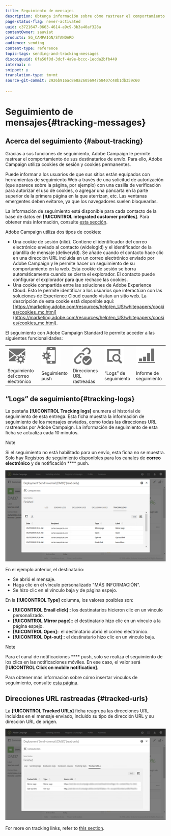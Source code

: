 ```yaml
---
title: Seguimiento de mensajes
description: Obtenga información sobre cómo rastrear el comportamiento de los destinatarios de envío.
page-status-flag: never-activated
uuid: c3721647-0663-4614-a9c9-3b3a40af328a
contentOwner: sauviat
products: SG_CAMPAIGN/STANDARD
audience: sending
content-type: reference
topic-tags: sending-and-tracking-messages
discoiquuid: 6fa50f0d-3dcf-4a9e-bccc-1ecda2bfb449
internal: n
snippet: y
translation-type: tm+mt
source-git-commit: 2926b916ac8e8a2605694758407c48b1db359c60

---
```



# Seguimiento de mensajes{#tracking-messages}

## Acerca del seguimiento {#about-tracking}

Gracias a sus funciones de seguimiento, Adobe Campaign le permite rastrear el comportamiento de sus destinatarios de envío. Para ello, Adobe Campaign utiliza cookies de sesión y cookies permanentes.

Puede informar a los usuarios de que sus sitios están equipados con herramientas de seguimiento Web a través de una solicitud de autorización (que aparece sobre la página, por ejemplo) con una casilla de verificación para autorizar el uso de cookies, o agregar una pancarta en la parte superior de la primera página en la que aterrizan, etc. Las ventanas emergentes deben evitarse, ya que los navegadores suelen bloquearlas.

La información de seguimiento está disponible para cada contacto de la base de datos en **[!UICONTROL integrated customer profiles]**. Para obtener más información, consulte [esta sección](../../audiences/using/integrated-customer-profile.md).

Adobe Campaign utiliza dos tipos de cookies:

* Una cookie de sesión (nlid). Contiene el identificador del correo electrónico enviado al contacto (widelogId) y el identificador de la plantilla de mensaje (deliveryId). Se añade cuando el contacto hace clic en una dirección URL incluida en un correo electrónico enviado por Adobe Campaign y le permite hacer un seguimiento de su comportamiento en la web. Esta cookie de sesión se borra automáticamente cuando se cierra el explorador. El contacto puede configurar el explorador para que rechace las cookies.
* Una cookie compartida entre las soluciones de Adobe Experience Cloud. Esto le permite identificar a los usuarios que interactúan con las soluciones de Experience Cloud cuando visitan un sitio web. La descripción de esta cookie está disponible aquí: [https://marketing.adobe.com/resources/help/en_US/whitepapers/cookies/cookies_mc.html](https://marketing.adobe.com/resources/help/en_US/whitepapers/cookies/cookies_mc.html).

El seguimiento con Adobe Campaign Standard le permite acceder a las siguientes funcionalidades:

<table>
<tr>
    <td valign="top">
        <a href="../../administration/using/configuring-email-channel.md#tracking-parameters"><img width="60px" alt="condiciones" src="assets/icon_email_parameters.png"/></a>
    </td>
    <td valign="top">
        <a href="https://helpx.adobe.com/campaign/kb/push-tracking.html"><img width="60px" alt="condiciones" src="assets/icon_push_parameters.png"/></a>
    </td>
    <td valign="top">
        <a href="../../designing/using/links.md#about-tracked-urls"><img width="60px" alt="condiciones" src="assets/icon_url.png"/></a>
    </td>
        <td valign="top">
          <a href="../../sending/using/tracking-messages.md#tracking-logs"><img width="60px" alt="condiciones" src="assets/icon_log.png"/></a>
    </td>
    </td>
    <td valign="top">
          <a href="../../reporting/using/tracking-indicators.md"><img width="60px" alt="condiciones" src="assets/icon_report.png"/></a>

</tr>
<tr>
<td>Seguimiento del correo electrónico</td>
<td>Seguimiento push</td>
<td>Direcciones URL rastreadas</td>
<td>“Logs” de seguimiento</td>
<td>Informe de seguimiento</td>
</tr>

</table>

## “Logs” de seguimiento{#tracking-logs}

La pestaña **[!UICONTROL Tracking logs]** enumera el historial de seguimiento de esta entrega. Esta ficha muestra la información de seguimiento de los mensajes enviados, como todas las direcciones URL rastreadas por Adobe Campaign. La información de seguimiento de esta ficha se actualiza cada 10 minutos.

>[!NOTE]
>
>Si el seguimiento no está habilitado para un envío, esta ficha no se muestra. Solo hay Registros de seguimiento disponibles para los canales de **correo electrónico** y de notificación **** push.

![](assets/tracking_logs.png)

En el ejemplo anterior, el destinatario:

* Se abrió el mensaje.
* Haga clic en el vínculo personalizado &quot;MÁS INFORMACIÓN&quot;.
* Se hizo clic en el vínculo baja y de página espejo.

En la **[!UICONTROL Type]** columna, los valores posibles son:

* **[!UICONTROL Email click]**:: los destinatarios hicieron clic en un vínculo personalizado.
* **[!UICONTROL Mirror page]**:: el destinatario hizo clic en un vínculo a la página espejo.
* **[!UICONTROL Open]**:: el destinatario abrió el correo electrónico.
* **[!UICONTROL Opt-out]**:: el destinatario hizo clic en un vínculo baja.

>[!NOTE]
>
>Para el canal de notificaciones **** push, solo se realiza el seguimiento de los clics en las notificaciones móviles. En ese caso, el valor será **[!UICONTROL Click on mobile notification]**.

Para obtener más información sobre cómo insertar vínculos de seguimiento, consulte [esta página](../../designing/using/links.md#inserting-a-link).

## Direcciones URL rastreadas {#tracked-urls}

La **[!UICONTROL Tracked URLs]** ficha reagrupa las direcciones URL incluidas en el mensaje enviado, incluido su tipo de dirección URL y su dirección URL de origen.

![](assets/sending_delivery6.png)

For more on tracking links, refer to [this section](../../designing/using/links.md#about-tracked-urls).
